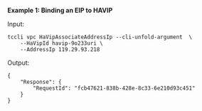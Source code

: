 **Example 1: Binding an EIP to HAVIP**



Input: 

```
tccli vpc HaVipAssociateAddressIp --cli-unfold-argument  \
    --HaVipId havip-9o233uri \
    --AddressIp 119.29.93.218
```

Output: 
```
{
    "Response": {
        "RequestId": "fcb47621-838b-428e-8c33-6e210d93c451"
    }
}
```

